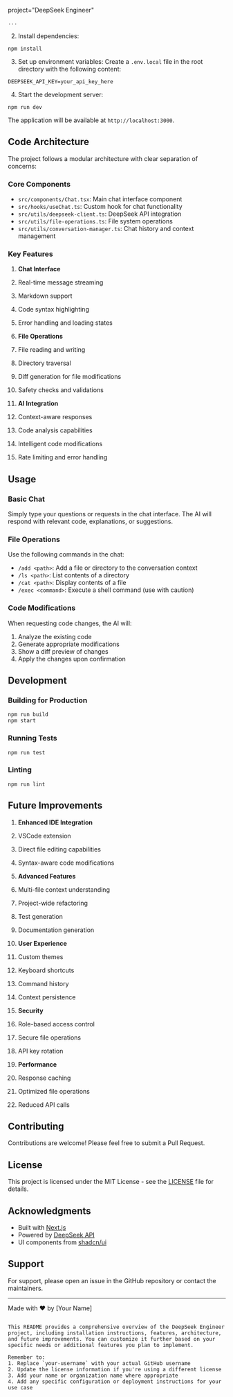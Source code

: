 project="DeepSeek Engineer" 

```markdown " file="README.md"
...
```

2. Install dependencies:


```shellscript
npm install
```

3. Set up environment variables:
Create a `.env.local` file in the root directory with the following content:


```plaintext
DEEPSEEK_API_KEY=your_api_key_here
```

4. Start the development server:


```shellscript
npm run dev
```

The application will be available at `http://localhost:3000`.

## Code Architecture

The project follows a modular architecture with clear separation of concerns:

### Core Components

- `src/components/Chat.tsx`: Main chat interface component
- `src/hooks/useChat.ts`: Custom hook for chat functionality
- `src/utils/deepseek-client.ts`: DeepSeek API integration
- `src/utils/file-operations.ts`: File system operations
- `src/utils/conversation-manager.ts`: Chat history and context management


### Key Features

1. **Chat Interface**

1. Real-time message streaming
2. Markdown support
3. Code syntax highlighting
4. Error handling and loading states



2. **File Operations**

1. File reading and writing
2. Directory traversal
3. Diff generation for file modifications
4. Safety checks and validations



3. **AI Integration**

1. Context-aware responses
2. Code analysis capabilities
3. Intelligent code modifications
4. Rate limiting and error handling





## Usage

### Basic Chat

Simply type your questions or requests in the chat interface. The AI will respond with relevant code, explanations, or suggestions.

### File Operations

Use the following commands in the chat:

- `/add <path>`: Add a file or directory to the conversation context
- `/ls <path>`: List contents of a directory
- `/cat <path>`: Display contents of a file
- `/exec <command>`: Execute a shell command (use with caution)


### Code Modifications

When requesting code changes, the AI will:

1. Analyze the existing code
2. Generate appropriate modifications
3. Show a diff preview of changes
4. Apply the changes upon confirmation


## Development

### Building for Production

```shellscript
npm run build
npm start
```

### Running Tests

```shellscript
npm run test
```

### Linting

```shellscript
npm run lint
```

## Future Improvements

1. **Enhanced IDE Integration**

1. VSCode extension
2. Direct file editing capabilities
3. Syntax-aware code modifications



2. **Advanced Features**

1. Multi-file context understanding
2. Project-wide refactoring
3. Test generation
4. Documentation generation



3. **User Experience**

1. Custom themes
2. Keyboard shortcuts
3. Command history
4. Context persistence



4. **Security**

1. Role-based access control
2. Secure file operations
3. API key rotation



5. **Performance**

1. Response caching
2. Optimized file operations
3. Reduced API calls





## Contributing

Contributions are welcome! Please feel free to submit a Pull Request.

## License

This project is licensed under the MIT License - see the [LICENSE](LICENSE) file for details.

## Acknowledgments

- Built with [Next.js](https://nextjs.org/)
- Powered by [DeepSeek API](https://deepseek.com)
- UI components from [shadcn/ui](https://ui.shadcn.com/)


## Support

For support, please open an issue in the GitHub repository or contact the maintainers.

---

Made with ❤️ by [Your Name]

```plaintext

This README provides a comprehensive overview of the DeepSeek Engineer project, including installation instructions, features, architecture, and future improvements. You can customize it further based on your specific needs or additional features you plan to implement.

Remember to:
1. Replace `your-username` with your actual GitHub username
2. Update the license information if you're using a different license
3. Add your name or organization name where appropriate
4. Add any specific configuration or deployment instructions for your use case
```

